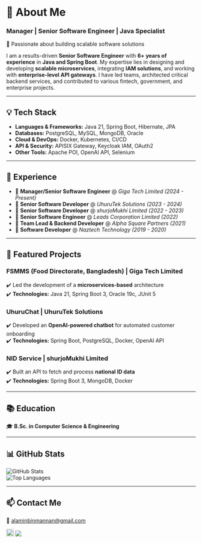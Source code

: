 # 💫 About Me

### **Manager | Senior Software Engineer | Java Specialist**  
🚀 Passionate about building scalable software solutions  

I am a results-driven **Senior Software Engineer** with **6+ years of experience** in **Java and Spring Boot**. My expertise lies in designing and developing **scalable microservices**, integrating **IAM solutions**, and working with **enterprise-level API gateways**. I have led teams, architected critical backend services, and contributed to various fintech, government, and enterprise projects.  

---

## 💡 Tech Stack  
- **Languages & Frameworks:** Java 21, Spring Boot, Hibernate, JPA  
- **Databases:** PostgreSQL, MySQL, MongoDB, Oracle  
- **Cloud & DevOps:** Docker, Kubernetes, CI/CD  
- **API & Security:** APISIX Gateway, Keycloak IAM, OAuth2  
- **Other Tools:** Apache POI, OpenAI API, Selenium  

---

## 💼 Experience  
- 🔹 **Manager/Senior Software Engineer** @ *Giga Tech Limited* *(2024 - Present)*  
- 🔹 **Senior Software Developer** @ *UhuruTek Solutions* *(2023 - 2024)*  
- 🔹 **Senior Software Developer** @ *shurjoMukhi Limited* *(2022 - 2023)*  
- 🔹 **Senior Software Engineer** @ *Leads Corporation Limited* *(2022)*  
- 🔹 **Team Lead & Backend Developer** @ *Alpha Square Partners* *(2021)*  
- 🔹 **Software Developer** @ *Naztech Technology* *(2019 - 2020)*  

---

## 🚀 Featured Projects  

### **FSMMS (Food Directorate, Bangladesh) | Giga Tech Limited**  
✔️ Led the development of a **microservices-based** architecture  
✔️ **Technologies:** Java 21, Spring Boot 3, Oracle 19c, JUnit 5  

### **UhuruChat | UhuruTek Solutions**  
✔️ Developed an **OpenAI-powered chatbot** for automated customer onboarding  
✔️ **Technologies:** Spring Boot, PostgreSQL, Docker, OpenAI API  

### **NID Service | shurjoMukhi Limited**  
✔️ Built an API to fetch and process **national ID data**  
✔️ **Technologies:** Spring Boot 3, MongoDB, Docker  

---

## 📚 Education  
🎓 **B.Sc. in Computer Science & Engineering**  

---

## 📊 GitHub Stats  
![GitHub Stats](https://github-readme-stats.vercel.app/api?username=bm-alamin&show_icons=true&theme=radical)  
![Top Languages](https://github-readme-stats.vercel.app/api/top-langs/?username=bm-alamin&layout=compact&theme=radical)  

---

## 📫 Contact Me  
📧 [alaminbinmannan@gmail.com](mailto:alaminbinmannan@gmail.com)  
<div style="margin-top: 7px; margin-bottom: 10px;">
    <a href="https://www.linkedin.com/in/aabam99" style="display: inline-flex; align-items: center; gap: 5px;">
        <img src="https://upload.wikimedia.org/wikipedia/commons/8/81/LinkedIn_icon.svg" width="20px" height="20px" alt="LinkedIn">
    </a>  
    <a href="https://www.linkedin.com/in/aabam99">
        <img src="https://img.shields.io/badge/LinkedIn-Profile-blue?style=flat&logo=linkedin&logoColor=white">
    </a>
</div> 



